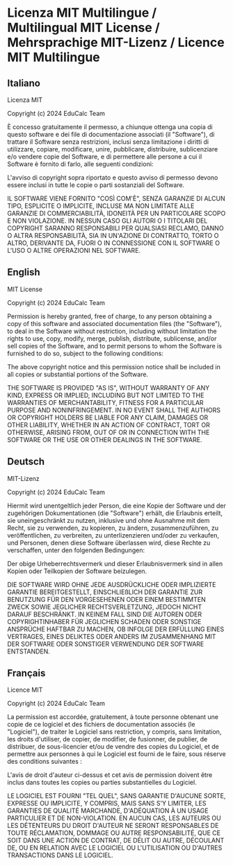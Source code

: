 # Licenza MIT Multilingue / Multilingual MIT License /  Mehrsprachige MIT-Lizenz /  Licence MIT Multilingue

## Italiano

Licenza MIT

Copyright (c) 2024 EduCalc Team

È concesso gratuitamente il permesso, a chiunque ottenga una copia di questo software e dei file di documentazione associati (il "Software"), di trattare il Software senza restrizioni, inclusi senza limitazione i diritti di utilizzare, copiare, modificare, unire, pubblicare, distribuire, sublicenziare e/o vendere copie del Software, e di permettere alle persone a cui il Software è fornito di farlo, alle seguenti condizioni:

L'avviso di copyright sopra riportato e questo avviso di permesso devono essere inclusi in tutte le copie o parti sostanziali del Software.

IL SOFTWARE VIENE FORNITO "COSÌ COM'È", SENZA GARANZIE DI ALCUN TIPO, ESPLICITE O IMPLICITE, INCLUSE MA NON LIMITATE ALLE GARANZIE DI COMMERCIABILITÀ, IDONEITÀ PER UN PARTICOLARE SCOPO E NON VIOLAZIONE. IN NESSUN CASO GLI AUTORI O I TITOLARI DEL COPYRIGHT SARANNO RESPONSABILI PER QUALSIASI RECLAMO, DANNO O ALTRA RESPONSABILITÀ, SIA IN UN'AZIONE DI CONTRATTO, TORTO O ALTRO, DERIVANTE DA, FUORI O IN CONNESSIONE CON IL SOFTWARE O L'USO O ALTRE OPERAZIONI NEL SOFTWARE.

## English

MIT License

Copyright (c) 2024 EduCalc Team

Permission is hereby granted, free of charge, to any person obtaining a copy of this software and associated documentation files (the "Software"), to deal in the Software without restriction, including without limitation the rights to use, copy, modify, merge, publish, distribute, sublicense, and/or sell copies of the Software, and to permit persons to whom the Software is furnished to do so, subject to the following conditions:

The above copyright notice and this permission notice shall be included in all copies or substantial portions of the Software.

THE SOFTWARE IS PROVIDED "AS IS", WITHOUT WARRANTY OF ANY KIND, EXPRESS OR IMPLIED, INCLUDING BUT NOT LIMITED TO THE WARRANTIES OF MERCHANTABILITY, FITNESS FOR A PARTICULAR PURPOSE AND NONINFRINGEMENT. IN NO EVENT SHALL THE AUTHORS OR COPYRIGHT HOLDERS BE LIABLE FOR ANY CLAIM, DAMAGES OR OTHER LIABILITY, WHETHER IN AN ACTION OF CONTRACT, TORT OR OTHERWISE, ARISING FROM, OUT OF OR IN CONNECTION WITH THE SOFTWARE OR THE USE OR OTHER DEALINGS IN THE SOFTWARE.

## Deutsch

MIT-Lizenz

Copyright (c) 2024 EduCalc Team

Hiermit wird unentgeltlich jeder Person, die eine Kopie der Software und der zugehörigen Dokumentationen (die "Software") erhält, die Erlaubnis erteilt, sie uneingeschränkt zu nutzen, inklusive und ohne Ausnahme mit dem Recht, sie zu verwenden, zu kopieren, zu ändern, zusammenzuführen, zu veröffentlichen, zu verbreiten, zu unterlizenzieren und/oder zu verkaufen, und Personen, denen diese Software überlassen wird, diese Rechte zu verschaffen, unter den folgenden Bedingungen:

Der obige Urheberrechtsvermerk und dieser Erlaubnisvermerk sind in allen Kopien oder Teilkopien der Software beizulegen.

DIE SOFTWARE WIRD OHNE JEDE AUSDRÜCKLICHE ODER IMPLIZIERTE GARANTIE BEREITGESTELLT, EINSCHLIEßLICH DER GARANTIE ZUR BENUTZUNG FÜR DEN VORGESEHENEN ODER EINEM BESTIMMTEN ZWECK SOWIE JEGLICHER RECHTSVERLETZUNG, JEDOCH NICHT DARAUF BESCHRÄNKT. IN KEINEM FALL SIND DIE AUTOREN ODER COPYRIGHTINHABER FÜR JEGLICHEN SCHADEN ODER SONSTIGE ANSPRÜCHE HAFTBAR ZU MACHEN, OB INFOLGE DER ERFÜLLUNG EINES VERTRAGES, EINES DELIKTES ODER ANDERS IM ZUSAMMENHANG MIT DER SOFTWARE ODER SONSTIGER VERWENDUNG DER SOFTWARE ENTSTANDEN.

## Français

Licence MIT

Copyright (c) 2024 EduCalc Team

La permission est accordée, gratuitement, à toute personne obtenant une copie de ce logiciel et des fichiers de documentation associés (le "Logiciel"), de traiter le Logiciel sans restriction, y compris, sans limitation, les droits d'utiliser, de copier, de modifier, de fusionner, de publier, de distribuer, de sous-licencier et/ou de vendre des copies du Logiciel, et de permettre aux personnes à qui le Logiciel est fourni de le faire, sous réserve des conditions suivantes :

L'avis de droit d'auteur ci-dessus et cet avis de permission doivent être inclus dans toutes les copies ou parties substantielles du Logiciel.

LE LOGICIEL EST FOURNI "TEL QUEL", SANS GARANTIE D'AUCUNE SORTE, EXPRESSE OU IMPLICITE, Y COMPRIS, MAIS SANS S'Y LIMITER, LES GARANTIES DE QUALITÉ MARCHANDE, D'ADÉQUATION À UN USAGE PARTICULIER ET DE NON-VIOLATION. EN AUCUN CAS, LES AUTEURS OU LES DÉTENTEURS DU DROIT D'AUTEUR NE SERONT RESPONSABLES DE TOUTE RÉCLAMATION, DOMMAGE OU AUTRE RESPONSABILITÉ, QUE CE SOIT DANS UNE ACTION DE CONTRAT, DE DÉLIT OU AUTRE, DÉCOULANT DE, OU EN RELATION AVEC LE LOGICIEL OU L'UTILISATION OU D'AUTRES TRANSACTIONS DANS LE LOGICIEL.
